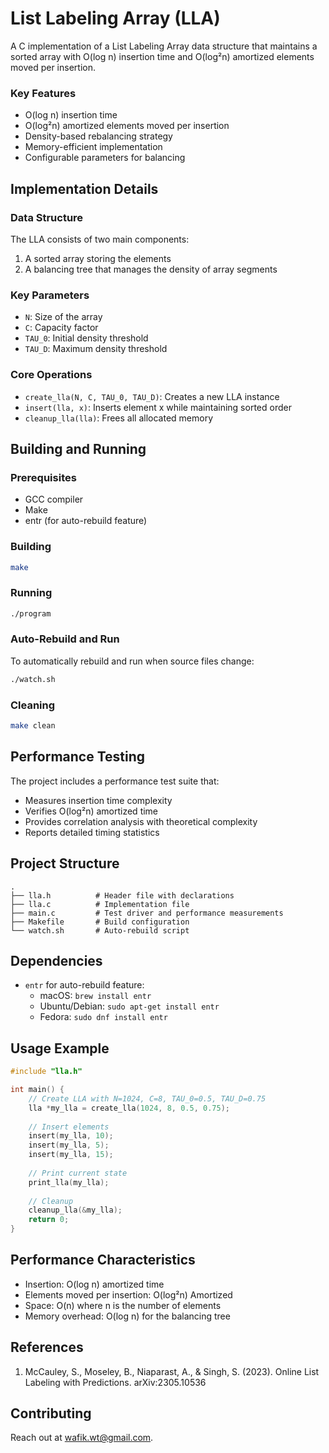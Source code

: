 # List Labeling Array (LLA)

A C implementation of a List Labeling Array data structure that maintains a sorted array with O(log n) insertion time and O(log²n) amortized elements moved per insertion.

### Key Features

- O(log n) insertion time
- O(log²n) amortized elements moved per insertion
- Density-based rebalancing strategy
- Memory-efficient implementation
- Configurable parameters for balancing

## Implementation Details

### Data Structure

The LLA consists of two main components:
1. A sorted array storing the elements
2. A balancing tree that manages the density of array segments

### Key Parameters

- `N`: Size of the array
- `C`: Capacity factor
- `TAU_0`: Initial density threshold
- `TAU_D`: Maximum density threshold

### Core Operations

- `create_lla(N, C, TAU_0, TAU_D)`: Creates a new LLA instance
- `insert(lla, x)`: Inserts element x while maintaining sorted order
- `cleanup_lla(lla)`: Frees all allocated memory

## Building and Running

### Prerequisites

- GCC compiler
- Make
- entr (for auto-rebuild feature)

### Building

```bash
make
```

### Running

```bash
./program
```

### Auto-Rebuild and Run

To automatically rebuild and run when source files change:
```bash
./watch.sh
```

### Cleaning

```bash
make clean
```

## Performance Testing

The project includes a performance test suite that:
- Measures insertion time complexity
- Verifies O(log²n) amortized time
- Provides correlation analysis with theoretical complexity
- Reports detailed timing statistics

## Project Structure

```
.
├── lla.h          # Header file with declarations
├── lla.c          # Implementation file
├── main.c         # Test driver and performance measurements
├── Makefile       # Build configuration
└── watch.sh       # Auto-rebuild script
```

## Dependencies

- `entr` for auto-rebuild feature:
  - macOS: `brew install entr`
  - Ubuntu/Debian: `sudo apt-get install entr`
  - Fedora: `sudo dnf install entr`

## Usage Example

```c
#include "lla.h"

int main() {
    // Create LLA with N=1024, C=8, TAU_0=0.5, TAU_D=0.75
    lla *my_lla = create_lla(1024, 8, 0.5, 0.75);
    
    // Insert elements
    insert(my_lla, 10);
    insert(my_lla, 5);
    insert(my_lla, 15);
    
    // Print current state
    print_lla(my_lla);
    
    // Cleanup
    cleanup_lla(&my_lla);
    return 0;
}
```

## Performance Characteristics

- Insertion: O(log n) amortized time
- Elements moved per insertion: O(log²n) Amortized
- Space: O(n) where n is the number of elements
- Memory overhead: O(log n) for the balancing tree

## References

1. McCauley, S., Moseley, B., Niaparast, A., & Singh, S. (2023). Online List Labeling with Predictions. arXiv:2305.10536

## Contributing

Reach out at wafik.wt@gmail.com.
